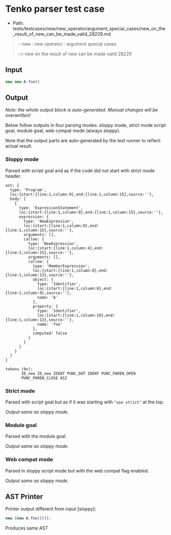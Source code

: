 # Tenko parser test case

- Path: tests/testcases/new/new_operator/argument_special_cases/new_on_the_result_of_new_can_be_made_valid_28229.md

> :: new : new operator : argument special cases
>
> ::> new on the result of new can be made valid 28229

## Input

`````js
new new A.foo()
`````

## Output

_Note: the whole output block is auto-generated. Manual changes will be overwritten!_

Below follow outputs in four parsing modes: sloppy mode, strict mode script goal, module goal, web compat mode (always sloppy).

Note that the output parts are auto-generated by the test runner to reflect actual result.

### Sloppy mode

Parsed with script goal and as if the code did not start with strict mode header.

`````
ast: {
  type: 'Program',
  loc:{start:{line:1,column:0},end:{line:1,column:15},source:''},
  body: [
    {
      type: 'ExpressionStatement',
      loc:{start:{line:1,column:0},end:{line:1,column:15},source:''},
      expression: {
        type: 'NewExpression',
        loc:{start:{line:1,column:0},end:{line:1,column:15},source:''},
        arguments: [],
        callee: {
          type: 'NewExpression',
          loc:{start:{line:1,column:4},end:{line:1,column:15},source:''},
          arguments: [],
          callee: {
            type: 'MemberExpression',
            loc:{start:{line:1,column:8},end:{line:1,column:13},source:''},
            object: {
              type: 'Identifier',
              loc:{start:{line:1,column:8},end:{line:1,column:9},source:''},
              name: 'A'
            },
            property: {
              type: 'Identifier',
              loc:{start:{line:1,column:10},end:{line:1,column:13},source:''},
              name: 'foo'
            },
            computed: false
          }
        }
      }
    }
  ]
}

tokens (9x):
       ID_new ID_new IDENT PUNC_DOT IDENT PUNC_PAREN_OPEN
       PUNC_PAREN_CLOSE ASI
`````

### Strict mode

Parsed with script goal but as if it was starting with `"use strict"` at the top.

_Output same as sloppy mode._

### Module goal

Parsed with the module goal.

_Output same as sloppy mode._

### Web compat mode

Parsed in sloppy script mode but with the web compat flag enabled.

_Output same as sloppy mode._

## AST Printer

Printer output different from input [sloppy]:

````js
new (new A.foo())();
````

Produces same AST
